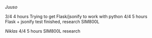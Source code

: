 *Juuso*

3/4 4 hours Trying to get Flask/jsonify to work with python
4/4 5 hours Flask + jsonify test finished, research SIM800L

*Niklas*
4/4 5 hours SIM800L research
